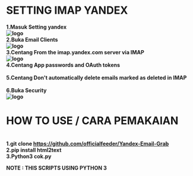 # SETTING IMAP YANDEX

<b />1.Masuk Setting yandex <br />![logo](https://i.ibb.co/MhT73r4/kepala.png)
<b /><br />2.Buka Email Clients<br />![logo](https://i.ibb.co/m9wHgZ5/EMAIL-CLINTS.png)
<b /><br />3.Centang From the imap.yandex.com server via IMAP<br />![logo](https://i.ibb.co/qxgPQGQ/EMAIL-CLIENTS.png)
<b /><br />4.Centang App passwords and OAuth tokens<br />
<b /><br />5.Centang Don't automatically delete emails marked as deleted in IMAP<br />
<b /><br />6.Buka Security <br />![logo](https://i.ibb.co/cvftGqt/SECURITY.png)

# HOW TO USE / CARA PEMAKAIAN
<b /><br />1.git clone https://github.com/officialfeeder/Yandex-Email-Grab
<b /><br />2.pip install html2text
<b /><br />3.Python3 cok.py

<b /> NOTE :
THIS SCRIPTS USING PYTHON 3
